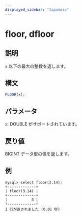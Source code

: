```yaml
---
displayed_sidebar: "Japanese"
---
```


# floor, dfloor

## 説明

`x` 以下の最大の整数を返します。

## 構文

```SQL
FLOOR(x);
```

## パラメータ

`x`: DOUBLE がサポートされています。

## 戻り値

BIGINT データ型の値を返します。

## 例

```Plaintext
mysql> select floor(3.14);
+-------------+
| floor(3.14) |
+-------------+
|           3 |
+-------------+
1 行が返されました (0.01 秒)
```
